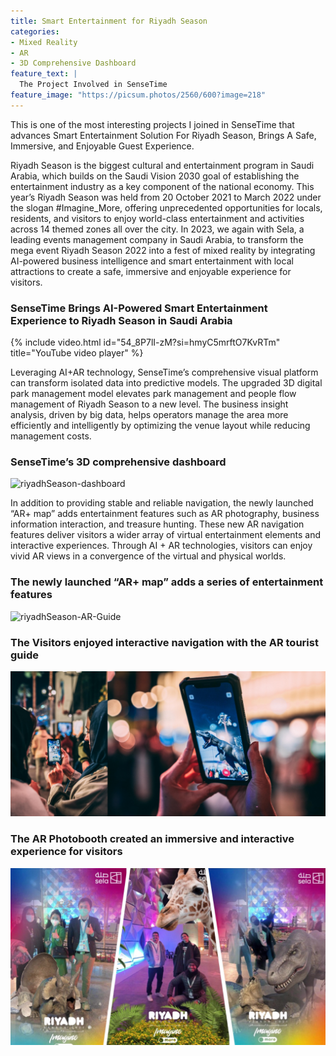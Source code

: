 ```yaml
---
title: Smart Entertainment for Riyadh Season
categories:
- Mixed Reality
- AR
- 3D Comprehensive Dashboard
feature_text: |
  The Project Involved in SenseTime
feature_image: "https://picsum.photos/2560/600?image=218"
---
```


This is one of the most interesting projects I joined in SenseTime that advances Smart Entertainment Solution For Riyadh Season, Brings A Safe, Immersive, and Enjoyable Guest Experience.

<!-- more -->

Riyadh Season is the biggest cultural and entertainment program in Saudi Arabia, which builds on the Saudi Vision 2030 goal of establishing the entertainment industry as a key component of the national economy. This year’s Riyadh Season was held from 20 October 2021 to March 2022 under the slogan #Imagine_More, offering unprecedented opportunities for locals, residents, and visitors to enjoy world-class entertainment and activities across 14 themed zones all over the city.
In 2023, we again with Sela, a leading events management company in Saudi Arabia, to transform the mega event Riyadh Season 2022 into a fest of mixed reality by integrating AI-powered business intelligence and smart entertainment with local attractions to create a safe, immersive and enjoyable experience for visitors.

### SenseTime Brings AI-Powered Smart Entertainment Experience to Riyadh Season in Saudi Arabia
{% include video.html id="54_8P7lI-zM?si=hmyC5mrftO7KvRTm" title="YouTube video player" %}

Leveraging AI+AR technology, SenseTime’s comprehensive visual platform can transform isolated data into predictive models. The upgraded 3D digital park management model elevates park management and people flow management of Riyadh Season to a new level. The business insight analysis, driven by big data, helps operators manage the area more efficiently and intelligently by optimizing the venue layout while reducing management costs.

### SenseTime’s 3D comprehensive dashboard
![riyadhSeason-dashboard](/assets/img/riyadhSeason/riyadhSeason-dashboard.png)


In addition to providing stable and reliable navigation, the newly launched “AR+ map” adds entertainment features such as AR photography, business information interaction, and treasure hunting.  These new AR navigation features deliver visitors a wider array of virtual entertainment elements and interactive experiences. Through AI + AR technologies, visitors can enjoy vivid AR views in a convergence of the virtual and physical worlds.

### The newly launched “AR+ map” adds a series of entertainment features
![riyadhSeason-AR-Guide](/assets/img/riyadhSeason/riyadhSeason-AR-Guide.png)

### The Visitors enjoyed interactive navigation with the AR tourist guide
![riyadhSeason-AR-Guide2](/assets/img/riyadhSeason/riyadhSeason-AR-Guide2.png)


### The AR Photobooth created an immersive and interactive experience for visitors
![riyadhSeason-AR-booth](/assets/img/riyadhSeason/riyadhSeason-AR-booth.png)






